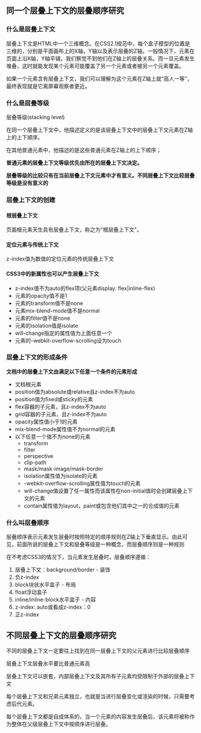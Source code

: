 ## 同一个层叠上下文的层叠顺序研究

### 

### 什么是层叠上下文

层叠上下文是HTML中一个三维概念。在CSS2.1规范中，每个盒子模型的位置是三维的，分别是平面画布上的X轴，Y轴以及表示层叠的Z轴。一般情况下，元素在页面上沿X轴，Y轴平铺，我们察觉不到他们在Z轴上的层叠关系。而一旦元素发生堆叠，这时就能发现某个元素可能覆盖了另一个元素或者被另一个元素覆盖。

如果一个元素含有层叠上下文，我们可以理解为这个元素在Z轴上就“高人一等”，最终表现就是它离屏幕观察者更近。

### 

### 什么是层叠等级

层叠等级(stacking level)

在同一个层叠上下文中，他描述定义的是该层叠上下文中的层叠上下文元素在Z轴上的上下顺序。

在其他普通元素中，他描述的是这些普通元素在Z轴上的上下顺序；

**普通元素的层叠上下文等级优先由所在的层叠上下文决定。**

**层叠等级的比较只有在当前层叠上下文元素中才有意义。不同层叠上下文比较层叠等级是没有意义的**



### 层叠上下文的创建

#### 根层叠上下文

页面根元素天生具有层叠上下文，称之为"根层叠上下文"。



#### 定位元素与传统上下文

z-index值为数值的定位元素的传统层叠上下文



#### CSS3中的新属性也可以产生层叠上下文

- z-index值不为auto的flex项(父元素display: flex|inline-flex)
- 元素的opacity值不是1
- 元素的transform值不是none
- 元素mix-blend-mode值不是normal
- 元素的filter值不是none
- 元素的isolation值是isolate
- will-change指定的属性值为上面任意一个
- 元素的-webkit-overflow-scrolling设为touch



### 层叠上下文的形成条件

**文档中的层叠上下文由满足以下任意一个条件的元素形成**

- 文档根元素
- position值为absolute或relative且z-index不为auto
- position值为fixed或sticky的元素
- flex容器的子元素，且z-index不为auto
- grid容器的子元素，且z-index不为auto
- opacity属性值小于1的元素
- mix-blend-mode属性值不为normal的元素
- 以下任意一个值不为none的元素
  - transform
  - filter
  - perspective
  - clip-path
  - mask/mask-image/mask-border
  - isolation属性值为isolate的元素
  - -webkit-overflow-scrolling属性值为touch的元素
  - will-change值设置了任一属性而该属性在non-initial值时会创建层叠上下文的元素
  - contain属性值为layout，paint或包含他们其中之一的合成值的元素



### 什么叫层叠顺序

层叠顺序表示元素发生层叠时按照特定的顺序规则在Z轴上下垂直显示。由此可见，前面所说的层叠上下文和层叠等级是一种概念，而层叠顺序则是一种规则

在不考虑CSS3的情况下，当元素发生层叠时，层叠顺序遵循：

1. 层叠上下文：background/border 			-	装饰
2. 负z-index
3. block块状水平盒子                                   -    布局  
4. float浮动盒子
5. inline/inline-block水平盒子                        -    内容
6. z-index: auto或看成z-index：0
7. 正z-index





## 不同层叠上下文的层叠顺序研究

不同的层叠上下文一定要往上找到在同一层叠上下文的父元素进行比较层叠顺序



层叠上下文层叠水平要比普通元素高

层叠上下文可以嵌套，内部层叠上下文及其所有子元素均受限制于外部的层叠上下文

每个层叠上下文和兄弟元素独立，也就是当进行层叠变化或渲染的时候，只需要考虑后代元素。

每个层叠上下文都是自成体系的，当一个元素的内容发生层叠后，该元素将被称作为整体在父级层叠上下文中按顺序进行层叠。

























### 